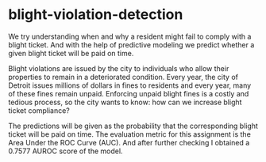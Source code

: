 # blight-violation-detection
We try understanding when and why a resident might fail to comply with a blight ticket. And with the help of predictive modeling we predict whether a given blight ticket will be paid on time.

Blight violations are issued by the city to individuals who allow their properties to remain in a deteriorated condition. Every year, the city of Detroit issues millions of dollars in fines to residents and every year, many of these fines remain unpaid. Enforcing unpaid blight fines is a costly and tedious process, so the city wants to know: how can we increase blight ticket compliance?

The predictions will be given as the probability that the corresponding blight ticket will be paid on time.
The evaluation metric for this assignment is the Area Under the ROC Curve (AUC). And after further checking I obtained a 0.7577 AUROC score of the model.


